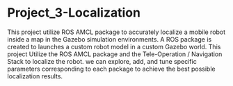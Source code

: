 # Project_3-Localization


This project utilize ROS AMCL package to accurately localize a mobile robot inside a map in the Gazebo simulation environments.
A ROS package is created to launches a custom robot model in a custom Gazebo world. This project Utilize the ROS AMCL package and the Tele-Operation / Navigation Stack to localize the robot. we can explore, add, and tune specific parameters corresponding to each package to achieve the best possible localization results. 
